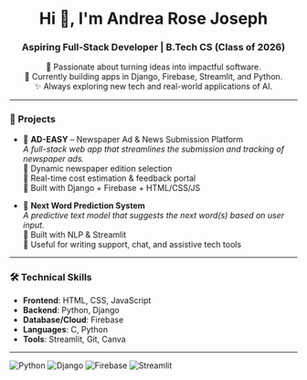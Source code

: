 <h1 align="center">Hi 👋, I'm Andrea Rose Joseph</h1>
<h3 align="center">Aspiring Full-Stack Developer | B.Tech CS (Class of 2026)</h3>

<p align="center">
  🌱 Passionate about turning ideas into impactful software.<br>
  🎯 Currently building apps in Django, Firebase, Streamlit, and Python.<br>
  ✨ Always exploring new tech and real-world applications of AI.
</p>

---

### 💼 Projects

- 🚀 **AD-EASY** – Newspaper Ad & News Submission Platform  
  _A full-stack web app that streamlines the submission and tracking of newspaper ads._  
  🔹 Dynamic newspaper edition selection  
  🔹 Real-time cost estimation & feedback portal  
  🔹 Built with Django + Firebase + HTML/CSS/JS

- 🔮 **Next Word Prediction System**  
  _A predictive text model that suggests the next word(s) based on user input._  
  🔹 Built with NLP & Streamlit  
  🔹 Useful for writing support, chat, and assistive tech tools

---

### 🛠️ Technical Skills

- **Frontend**: HTML, CSS, JavaScript  
- **Backend**: Python, Django  
- **Database/Cloud**: Firebase  
- **Languages**: C, Python  
- **Tools**: Streamlit, Git, Canva

---
![Python](https://img.shields.io/badge/Python-%2314354C.svg?style=flat&logo=python&logoColor=white)
![Django](https://img.shields.io/badge/Django-%23092E20.svg?style=flat&logo=django&logoColor=white)
![Firebase](https://img.shields.io/badge/Firebase-%23039BE5.svg?style=flat&logo=firebase)
![Streamlit](https://img.shields.io/badge/Streamlit-%23FF4B4B.svg?style=flat&logo=streamlit&logoColor=white)


